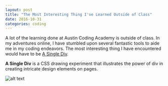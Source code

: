 ```yaml
---
layout: post
title: "The Most Interesting Thing I've Learned Outside of Class"
date: 2016-10-31
categories: coding
---
```

A lot of the learning done at Austin Coding Academy is outside of class. In my adventures online, I have stumbled upon several fantastic tools to aide me in my coding endeavors. The most interesting thing I have encountered would have to be [A Single Div](http://a.singlediv.com/).

**A Single Div** is a CSS drawing experiment that illustrates the power of div in creating intricate design elements on pages.

![alt text](http://www.cssreflex.com/wp-content/uploads/2014/08/single-div-css.png)
